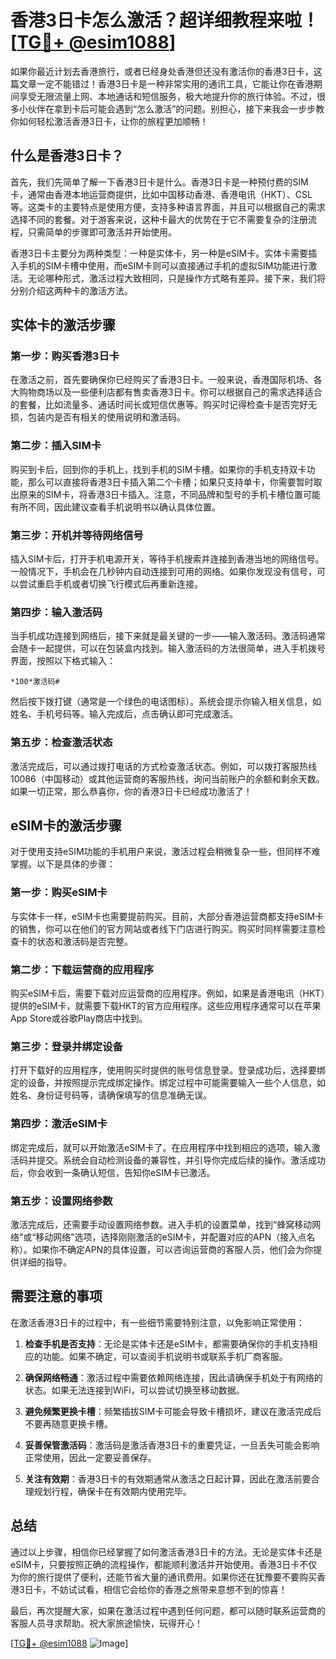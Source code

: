 # 香港3日卡怎么激活？超详细教程来啦！[[TG💪+ @esim1088](https://t.me/s/esim1088)]

如果你最近计划去香港旅行，或者已经身处香港但还没有激活你的香港3日卡，这篇文章一定不能错过！香港3日卡是一种非常实用的通讯工具，它能让你在香港期间享受无限流量上网、本地通话和短信服务，极大地提升你的旅行体验。不过，很多小伙伴在拿到卡后可能会遇到“怎么激活”的问题。别担心，接下来我会一步步教你如何轻松激活香港3日卡，让你的旅程更加顺畅！

## 什么是香港3日卡？

首先，我们先简单了解一下香港3日卡是什么。香港3日卡是一种预付费的SIM卡，通常由香港本地运营商提供，比如中国移动香港、香港电讯（HKT）、CSL等。这类卡的主要特点是使用方便，支持多种语言界面，并且可以根据自己的需求选择不同的套餐。对于游客来说，这种卡最大的优势在于它不需要复杂的注册流程，只需简单的步骤即可激活并开始使用。

香港3日卡主要分为两种类型：一种是实体卡，另一种是eSIM卡。实体卡需要插入手机的SIM卡槽中使用，而eSIM卡则可以直接通过手机的虚拟SIM功能进行激活。无论哪种形式，激活过程大致相同，只是操作方式略有差异。接下来，我们将分别介绍这两种卡的激活方法。

## 实体卡的激活步骤

### 第一步：购买香港3日卡

在激活之前，首先要确保你已经购买了香港3日卡。一般来说，香港国际机场、各大购物商场以及一些便利店都有售卖香港3日卡。你可以根据自己的需求选择适合的套餐，比如流量多、通话时间长或短信优惠等。购买时记得检查卡是否完好无损，包装内是否有相关的使用说明和激活码。

### 第二步：插入SIM卡

购买到卡后，回到你的手机上，找到手机的SIM卡槽。如果你的手机支持双卡功能，那么可以直接将香港3日卡插入第二个卡槽；如果只支持单卡，你需要暂时取出原来的SIM卡，将香港3日卡插入。注意，不同品牌和型号的手机卡槽位置可能有所不同，因此建议查看手机说明书以确认具体位置。

### 第三步：开机并等待网络信号

插入SIM卡后，打开手机电源开关，等待手机搜索并连接到香港当地的网络信号。一般情况下，手机会在几秒钟内自动连接到可用的网络。如果你发现没有信号，可以尝试重启手机或者切换飞行模式后再重新连接。

### 第四步：输入激活码

当手机成功连接到网络后，接下来就是最关键的一步——输入激活码。激活码通常会随卡一起提供，可以在包装盒内找到。输入激活码的方法很简单，进入手机拨号界面，按照以下格式输入：

```
*100*激活码#
```

然后按下拨打键（通常是一个绿色的电话图标）。系统会提示你输入相关信息，如姓名、手机号码等。输入完成后，点击确认即可完成激活。

### 第五步：检查激活状态

激活完成后，可以通过拨打电话的方式检查激活状态。例如，可以拨打客服热线10086（中国移动）或其他运营商的客服热线，询问当前账户的余额和剩余天数。如果一切正常，那么恭喜你，你的香港3日卡已经成功激活了！

## eSIM卡的激活步骤

对于使用支持eSIM功能的手机用户来说，激活过程会稍微复杂一些，但同样不难掌握。以下是具体的步骤：

### 第一步：购买eSIM卡

与实体卡一样，eSIM卡也需要提前购买。目前，大部分香港运营商都支持eSIM卡的销售，你可以在他们的官方网站或者线下门店进行购买。购买时同样需要注意检查卡的状态和激活码是否完整。

### 第二步：下载运营商的应用程序

购买eSIM卡后，需要下载对应运营商的应用程序。例如，如果是香港电讯（HKT）提供的eSIM卡，就需要下载HKT的官方应用程序。这些应用程序通常可以在苹果App Store或谷歌Play商店中找到。

### 第三步：登录并绑定设备

打开下载好的应用程序，使用购买时提供的账号信息登录。登录成功后，选择要绑定的设备，并按照提示完成绑定操作。绑定过程中可能需要输入一些个人信息，如姓名、身份证号码等，请确保填写的信息准确无误。

### 第四步：激活eSIM卡

绑定完成后，就可以开始激活eSIM卡了。在应用程序中找到相应的选项，输入激活码并提交。系统会自动检测设备的兼容性，并引导你完成后续的操作。激活成功后，你会收到一条确认短信，告知你eSIM卡已激活。

### 第五步：设置网络参数

激活完成后，还需要手动设置网络参数。进入手机的设置菜单，找到“蜂窝移动网络”或“移动网络”选项，选择刚刚激活的eSIM卡，并配置对应的APN（接入点名称）。如果你不确定APN的具体设置，可以咨询运营商的客服人员，他们会为你提供详细的指导。

## 需要注意的事项

在激活香港3日卡的过程中，有一些细节需要特别注意，以免影响正常使用：

1. **检查手机是否支持**：无论是实体卡还是eSIM卡，都需要确保你的手机支持相应的功能。如果不确定，可以查阅手机说明书或联系手机厂商客服。
   
2. **确保网络畅通**：激活过程中需要依赖网络连接，因此请确保手机处于有网络的状态。如果无法连接到WiFi，可以尝试切换至移动数据。

3. **避免频繁更换卡槽**：频繁插拔SIM卡可能会导致卡槽损坏，建议在激活完成后不要再随意更换卡槽。

4. **妥善保管激活码**：激活码是激活香港3日卡的重要凭证，一旦丢失可能会影响正常使用，因此一定要妥善保存。

5. **关注有效期**：香港3日卡的有效期通常从激活之日起计算，因此在激活前要合理规划行程，确保卡在有效期内使用完毕。

## 总结

通过以上步骤，相信你已经掌握了如何激活香港3日卡的方法。无论是实体卡还是eSIM卡，只要按照正确的流程操作，都能顺利激活并开始使用。香港3日卡不仅为你的旅行提供了便利，还能节省大量的通讯费用。如果你还在犹豫要不要购买香港3日卡，不妨试试看，相信它会给你的香港之旅带来意想不到的惊喜！

最后，再次提醒大家，如果在激活过程中遇到任何问题，都可以随时联系运营商的客服人员寻求帮助。祝大家旅途愉快，玩得开心！

[[TG💪+ @esim1088](https://t.me/s/esim1088) ![Image](https://i.postimg.cc/4NQfJmqS/Snipaste-2025-05-13-00-14-12.png)]